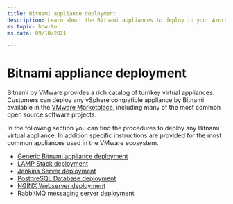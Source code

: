 ```yaml
---
title: Bitnami appliance deployment
description: Learn about the Bitnami appliances to deploy in your Azure VMware Solution private cloud.
ms.topic: how-to 
ms.date: 09/10/2021

---
```


# Bitnami appliance deployment

Bitnami by VMware provides a rich catalog of turnkey virtual appliances. Customers can deploy any vSphere compatible appliance by Bitnami available in the [VMware Marketplace](https://marketplace.cloud.vmware.com/), including many of the most common open source software projects.

In the following section you can find the procedures to deploy any Bitnami virtual appliance. In addition specific instructions are provided for the most common appliances used in the VMware ecosystem.

- [Generic Bitnami appliance deployment](URL-TO-MD)
- [LAMP Stack deployment](URL-TO-MD)
- [Jenkins Server deployment](URL-TO-MD)
- [PostgreSQL Database deployment](URL-TO-MD)
- [NGINX Webserver deployment](URL-TO-MD)
- [RabbitMQ messaging server deployment](URL-TO-MD)